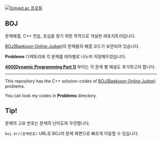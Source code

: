 [![Solved.ac
프로필](http://mazassumnida.wtf/api/mini/generate_badge?boj=leomessi)](https://solved.ac/leomessi)

## BOJ
문제해결, C++ 연습, 초심을 찾기 위한 목적으로 개설한 레포지토리입니다.

[BOJ(Baekjoon Online Judge)](https://www.acmicpc.net/)의 문제들의 해결 코드가 보관되어 있습니다.

**Problems** 디렉토리에 각 문제를 테마별로 나누어 저장해두었습니다.

[**400(Dynamic Programming Part 1)**](https://github.com/usernameSplash/BOJ/tree/main/Problems/400_Dynamic_Programming_Part_1) 부터는 각 문제 별 해설도 추가하고자 합니다.

---

This repository has the C++ solution-codes of [BOJ(Baekjoon Online Judge)](https://www.acmicpc.net/) problems.

You can look my codes in **Problems** directory.

## Tip!

문제의 고유 번호는 문제의 난이도와 무관합니다.

`boj.kr/(문제번호)` URL로 BOJ의 문제 화면으로 빠르게 이동할 수 있습니다.
